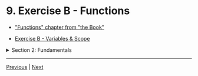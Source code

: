 # 9. Exercise B - Functions

-   ["Functions" chapter from "the Book"](https://doc.rust-lang.org/book/ch03-03-how-functions-work.html)

-   [Exercise B - Variables & Scope](https://github.com/CleanCut/ultimate_rust_crash_course/tree/main/exercise/b_functions)

<details>
  <summary> Section 2: Fundamentals </summary>

  - [Codebase: s2_exercise_b](../codebase/ultimate-rust-crash-course/s2_exercise_b/)

</details>

---

[Previous](./8_Functions.md) | [Next](./10_Module-System.md)
